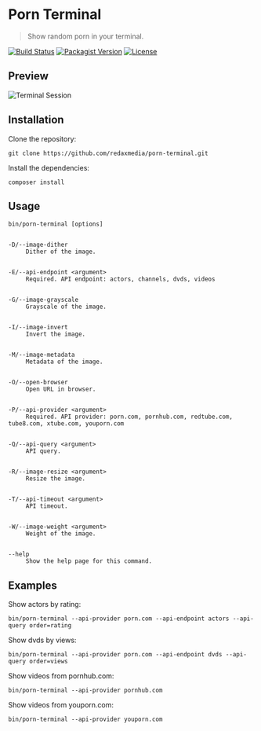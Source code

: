 Porn Terminal
=============

> Show random porn in your terminal.

[![Build Status](https://img.shields.io/travis/redaxmedia/porn-terminal.svg)](https://travis-ci.org/redaxmedia/porn-terminal)
[![Packagist Version](https://img.shields.io/packagist/v/redaxmedia/porn-terminal.svg)](https://packagist.org/packages/redaxmedia/porn-terminal)
[![License](https://img.shields.io/packagist/l/redaxmedia/porn-terminal.svg)](https://packagist.org/packages/redaxmedia/porn-terminal)


Preview
-------

![Terminal Session](https://cdn.rawgit.com/redaxmedia/media/master/porn-terminal/terminal-session.svg)


Installation
------------

Clone the repository:

```
git clone https://github.com/redaxmedia/porn-terminal.git
```

Install the dependencies:

```
composer install
```


Usage
-----

```
bin/porn-terminal [options]


-D/--image-dither
     Dither of the image.


-E/--api-endpoint <argument>
     Required. API endpoint: actors, channels, dvds, videos


-G/--image-grayscale
     Grayscale of the image.


-I/--image-invert
     Invert the image.


-M/--image-metadata
     Metadata of the image.


-O/--open-browser
     Open URL in browser.


-P/--api-provider <argument>
     Required. API provider: porn.com, pornhub.com, redtube.com, tube8.com, xtube.com, youporn.com


-Q/--api-query <argument>
     API query.


-R/--image-resize <argument>
     Resize the image.


-T/--api-timeout <argument>
     API timeout.


-W/--image-weight <argument>
     Weight of the image.


--help
     Show the help page for this command.
```


Examples
--------

Show actors by rating:

```
bin/porn-terminal --api-provider porn.com --api-endpoint actors --api-query order=rating
```

Show dvds by views:

```
bin/porn-terminal --api-provider porn.com --api-endpoint dvds --api-query order=views
```

Show videos from pornhub.com:

```
bin/porn-terminal --api-provider pornhub.com
```

Show videos from youporn.com:

```
bin/porn-terminal --api-provider youporn.com
```
